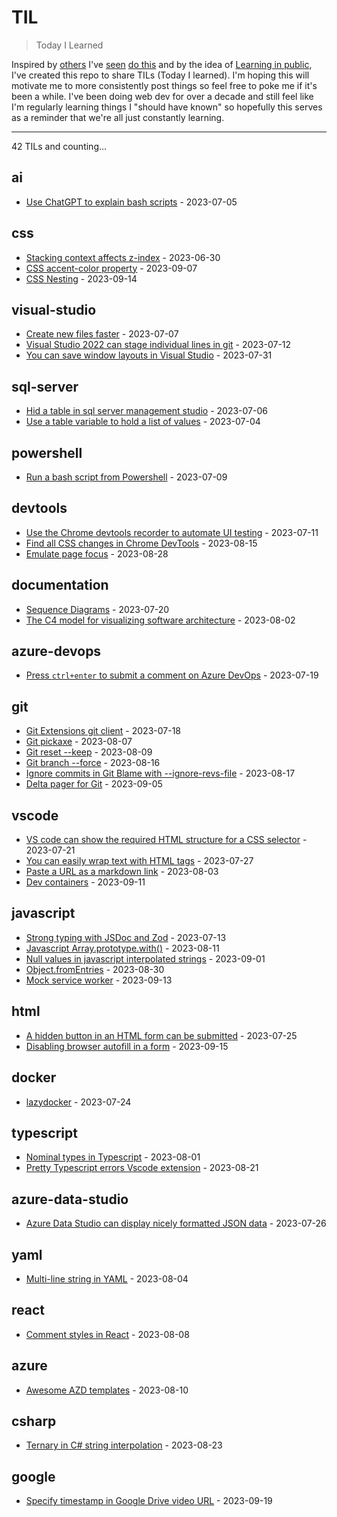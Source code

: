 # TIL
> Today I Learned

Inspired by [others](https://github.com/jbranchaud/til) I've [seen](https://github.com/simonw/til) [do this](https://til.hashrocket.com/) and by the idea of [Learning in public](https://dev.to/jbranchaud/how-i-built-a-learning-machine-45k9), I've created this repo to share TILs (Today I learned).
I'm hoping this will motivate me to more consistently post things so feel free to poke me if it's been a while.
I've been doing web dev for over a decade and still feel like I'm regularly learning things I "should have known" so hopefully this serves as a reminder that we're all just constantly learning.

---
<!-- index starts -->
42 TILs and counting...

## ai

* [Use ChatGPT to explain bash scripts](https://github.com/bpugh/til/blob/main/ai/chatgpt-explains.md) - 2023-07-05

## css

* [Stacking context affects z-index](https://github.com/bpugh/til/blob/main/css/stacking-context.md) - 2023-06-30
* [CSS accent-color property](https://github.com/bpugh/til/blob/main/css/accent-color.md) - 2023-09-07
* [CSS Nesting](https://github.com/bpugh/til/blob/main/css/css-nesting.md) - 2023-09-14

## visual-studio

* [Create new files faster](https://github.com/bpugh/til/blob/main/visual-studio/quick-add.md) - 2023-07-07
* [Visual Studio 2022 can stage individual lines in git](https://github.com/bpugh/til/blob/main/visual-studio/line-staging.md) - 2023-07-12
* [You can save window layouts in Visual Studio](https://github.com/bpugh/til/blob/main/visual-studio/save-window-layout.md) - 2023-07-31

## sql-server

* [Hid a table in sql server management studio](https://github.com/bpugh/til/blob/main/sql-server/system-table.md) - 2023-07-06
* [Use a table variable to hold a list of values](https://github.com/bpugh/til/blob/main/sql-server/table-variables.md) - 2023-07-04

## powershell

* [Run a bash script from Powershell](https://github.com/bpugh/til/blob/main/powershell/run-bash-script.md) - 2023-07-09

## devtools

* [Use the Chrome devtools recorder to automate UI testing](https://github.com/bpugh/til/blob/main/devtools/devtools-recorder.md) - 2023-07-11
* [Find all CSS changes in Chrome DevTools](https://github.com/bpugh/til/blob/main/devtools/css-changes.md) - 2023-08-15
* [Emulate page focus](https://github.com/bpugh/til/blob/main/devtools/emulate-focused-page.md) - 2023-08-28

## documentation

* [Sequence Diagrams](https://github.com/bpugh/til/blob/main/documentation/sequence-diagrams.md) - 2023-07-20
* [The C4 model for visualizing software architecture](https://github.com/bpugh/til/blob/main/documentation/c4-model.md) - 2023-08-02

## azure-devops

* [Press `ctrl+enter` to submit a comment on Azure DevOps](https://github.com/bpugh/til/blob/main/azure-devops/submit-comment-hotkey.md) - 2023-07-19

## git

* [Git Extensions git client](https://github.com/bpugh/til/blob/main/git/git-extensions.md) - 2023-07-18
* [Git pickaxe](https://github.com/bpugh/til/blob/main/git/git-pickaxe.md) - 2023-08-07
* [Git reset --keep](https://github.com/bpugh/til/blob/main/git/reset-keep.md) - 2023-08-09
* [Git branch --force](https://github.com/bpugh/til/blob/main/git/branch-force.md) - 2023-08-16
* [Ignore commits in Git Blame with --ignore-revs-file](https://github.com/bpugh/til/blob/main/git/ignore-revs-file.md) - 2023-08-17
* [Delta pager for Git](https://github.com/bpugh/til/blob/main/git/delta-pager.md) - 2023-09-05

## vscode

* [VS code can show the required HTML structure for a CSS selector](https://github.com/bpugh/til/blob/main/vscode/hover-css-selector.md) - 2023-07-21
* [You can easily wrap text with HTML tags](https://github.com/bpugh/til/blob/main/vscode/wrap-text-html.md) - 2023-07-27
* [Paste a URL as a markdown link](https://github.com/bpugh/til/blob/main/vscode/paste-markdown-url.md) - 2023-08-03
* [Dev containers](https://github.com/bpugh/til/blob/main/vscode/devcontainers.md) - 2023-09-11

## javascript

* [Strong typing with JSDoc and Zod](https://github.com/bpugh/til/blob/main/javascript/types-with-jsdoc.md) - 2023-07-13
* [Javascript Array.prototype.with()](https://github.com/bpugh/til/blob/main/javascript/array-with.md) - 2023-08-11
* [Null values in javascript interpolated strings](https://github.com/bpugh/til/blob/main/javascript/string-interpolation-null.md) - 2023-09-01
* [Object.fromEntries](https://github.com/bpugh/til/blob/main/javascript/from-entries.md) - 2023-08-30
* [Mock service worker](https://github.com/bpugh/til/blob/main/javascript/mock-service-worker.md) - 2023-09-13

## html

* [A hidden button in an HTML form can be submitted](https://github.com/bpugh/til/blob/main/html/hidden-button-still-submits.md) - 2023-07-25
* [Disabling browser autofill in a form](https://github.com/bpugh/til/blob/main/html/disable-autocomplete.md) - 2023-09-15

## docker

* [lazydocker](https://github.com/bpugh/til/blob/main/docker/lazydocker.md) - 2023-07-24

## typescript

* [Nominal types in Typescript](https://github.com/bpugh/til/blob/main/typescript/nominal-types.md) - 2023-08-01
* [Pretty Typescript errors Vscode extension](https://github.com/bpugh/til/blob/main/typescript/error-extension.md) - 2023-08-21

## azure-data-studio

* [Azure Data Studio can display nicely formatted JSON data](https://github.com/bpugh/til/blob/main/azure-data-studio/json-column.md) - 2023-07-26

## yaml

* [Multi-line string in YAML](https://github.com/bpugh/til/blob/main/yaml/multiline-strings.md) - 2023-08-04

## react

* [Comment styles in React](https://github.com/bpugh/til/blob/main/react/single-line-comments.md) - 2023-08-08

## azure

* [Awesome AZD templates](https://github.com/bpugh/til/blob/main/azure/awesome-azd.md) - 2023-08-10

## csharp

* [Ternary in C# string interpolation](https://github.com/bpugh/til/blob/main/csharp/string-interpolation.md) - 2023-08-23

## google

* [Specify timestamp in Google Drive video URL](https://github.com/bpugh/til/blob/main/google/video-timestamp-query-param.md) - 2023-09-19
<!-- index ends -->
